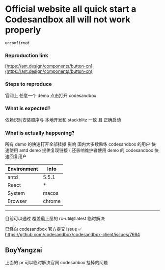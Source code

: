 # Official website all quick start a Codesandbox all will not work properly

`unconfirmed`

### Reproduction link

[https://ant.design/components/button-cn](https://ant.design/components/button-cn)

### Steps to reproduce

官网上 任意一个 demo 点击打开 codesandbox

### What is expected?

依赖识别安装顺序与 本地开发和 stackblitz 一致 且 正确启动

### What is actually happening?

所有 demo 的快速打开全部挂掉
影响 国内大多数熟练 codesandbox 的用户 快速使用 antd demo 提供复现链接
( 还影响维护者使用 demo 的 codesandbox 快速回复用户

| Environment | Info   |
| ----------- | ------ |
| antd        | 5.5.1  |
| React       | \*     |
| System      | macos  |
| Browser     | chrome |

---

目前可以通过 覆盖最上层的 rc-util@latest 临时解决

已经向 codesandbox 官方提交 issue ✅
https://github.com/codesandbox/codesandbox-client/issues/7664

<!-- generated by ant-design-issue-helper. DO NOT REMOVE -->

## BoyYangzai

上面的 pr 可以临时解决官网 codesanbox 挂掉的问题
